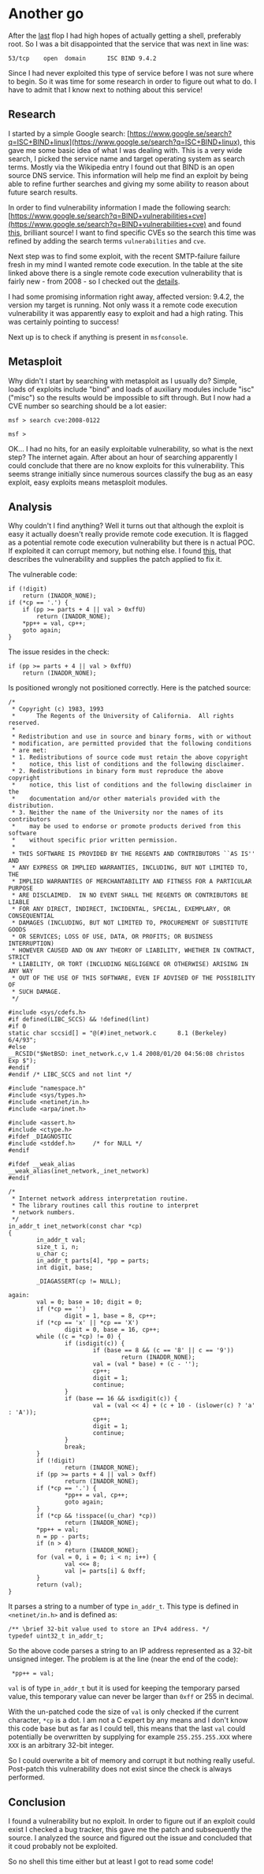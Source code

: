 <!--hacking, metasploit, dns-->
# Another go

After the [last](URL) flop I had high hopes of actually getting a shell, preferably root. So I was a bit disappointed that
the service that was next in line was:

    53/tcp    open  domain      ISC BIND 9.4.2
    
Since I had never exploited this type of service before I was not sure where to begin. So it was time for some research
in order to figure out what to do. I have to admit that I know next to nothing about this service!

## Research

I started by a simple Google search: [https://www.google.se/search?q=ISC+BIND+linux](https://www.google.se/search?q=ISC+BIND+linux), this 
gave me some basic idea of what I was dealing with. This is a very wide search, I picked the service name and target operating system as 
search terms. Mostly via the Wikipedia entry I found out that BIND is an open source DNS service. This information will help me 
find an exploit by being able to refine further searches and giving my some ability to reason about future search results.

In order to find vulnerability information I made the following search: [https://www.google.se/search?q=BIND+vulnerabilities+cve](https://www.google.se/search?q=BIND+vulnerabilities+cve)
and found [this](http://www.cvedetails.com/product/144/ISC-Bind.html?vendor_id=64), brilliant source! I want to find specific CVEs so the
search this time was refined by adding the search terms `vulnerabilities` and `cve`.

Next step was to find some exploit, with the recent SMTP-failure failure fresh in my mind I wanted remote code execution.
In the table at the site linked above there is a single remote code execution vulnerability that is fairly new - from 2008 - 
so I checked out the [details](http://www.cvedetails.com/cve/CVE-2008-0122/). 

I had some promising information right away, affected version: 9.4.2, the version my target is running. Not only wass it a remote code execution
vulnerability it was apparently easy to exploit and had a high rating. This was certainly pointing to success!

Next up is to check if anything is present in `msfconsole`.

## Metasploit

Why didn't I start by searching with metasploit as I usually do? Simple, loads of exploits include "bind" and loads of auxiliary modules 
include "isc" ("misc") so the results would be impossible to sift through. But I now had a CVE number so searching should be a lot easier:

    msf > search cve:2008-0122
    
    msf >
    
    
OK... I had no hits, for an easily exploitable vulnerability, so what is the next step? The internet again. 
After about an hour of searching apparently I could conclude that there are no know exploits for this vulnerability. 
This seems strange initially since numerous sources classify the bug as an easy exploit, easy exploits means metasploit modules. 

## Analysis

Why couldn't I find anything? Well it turns out that although the exploit is easy it actually doesn't really provide remote code execution.
It is flagged as a potential remote code execution vulnerability but there is n actual POC. If exploited it can corrupt memory,
but nothing else. I found [this](https://bugzilla.redhat.com/show_bug.cgi?id=429149), that describes the vulnerability and supplies 
the patch applied to fix it.

The vulnerable code:

 	if (!digit)
 		return (INADDR_NONE);
 	if (*cp == '.') {
		if (pp >= parts + 4 || val > 0xffU)
			return (INADDR_NONE);
 		*pp++ = val, cp++;
 		goto again;
 	}

The issue resides in the check:

    if (pp >= parts + 4 || val > 0xffU)
	    return (INADDR_NONE);

Is positioned wrongly not positioned correctly. Here is the patched source:

    /*
     * Copyright (c) 1983, 1993
     *      The Regents of the University of California.  All rights reserved.
     *
     * Redistribution and use in source and binary forms, with or without
     * modification, are permitted provided that the following conditions
     * are met:
     * 1. Redistributions of source code must retain the above copyright
     *    notice, this list of conditions and the following disclaimer.
     * 2. Redistributions in binary form must reproduce the above copyright
     *    notice, this list of conditions and the following disclaimer in the
     *    documentation and/or other materials provided with the distribution.
     * 3. Neither the name of the University nor the names of its contributors
     *    may be used to endorse or promote products derived from this software
     *    without specific prior written permission.
     *
     * THIS SOFTWARE IS PROVIDED BY THE REGENTS AND CONTRIBUTORS ``AS IS'' AND
     * ANY EXPRESS OR IMPLIED WARRANTIES, INCLUDING, BUT NOT LIMITED TO, THE
     * IMPLIED WARRANTIES OF MERCHANTABILITY AND FITNESS FOR A PARTICULAR PURPOSE
     * ARE DISCLAIMED.  IN NO EVENT SHALL THE REGENTS OR CONTRIBUTORS BE LIABLE
     * FOR ANY DIRECT, INDIRECT, INCIDENTAL, SPECIAL, EXEMPLARY, OR CONSEQUENTIAL
     * DAMAGES (INCLUDING, BUT NOT LIMITED TO, PROCUREMENT OF SUBSTITUTE GOODS
     * OR SERVICES; LOSS OF USE, DATA, OR PROFITS; OR BUSINESS INTERRUPTION)
     * HOWEVER CAUSED AND ON ANY THEORY OF LIABILITY, WHETHER IN CONTRACT, STRICT
     * LIABILITY, OR TORT (INCLUDING NEGLIGENCE OR OTHERWISE) ARISING IN ANY WAY
     * OUT OF THE USE OF THIS SOFTWARE, EVEN IF ADVISED OF THE POSSIBILITY OF
     * SUCH DAMAGE.
     */

    #include <sys/cdefs.h>
    #if defined(LIBC_SCCS) && !defined(lint)
    #if 0
    static char sccsid[] = "@(#)inet_network.c      8.1 (Berkeley) 6/4/93";
    #else
    __RCSID("$NetBSD: inet_network.c,v 1.4 2008/01/20 04:56:08 christos Exp $");
    #endif
    #endif /* LIBC_SCCS and not lint */

    #include "namespace.h"
    #include <sys/types.h>
    #include <netinet/in.h>
    #include <arpa/inet.h>

    #include <assert.h>
    #include <ctype.h>
    #ifdef _DIAGNOSTIC
    #include <stddef.h>     /* for NULL */
    #endif

    #ifdef __weak_alias
    __weak_alias(inet_network,_inet_network)
    #endif

    /*
     * Internet network address interpretation routine.
     * The library routines call this routine to interpret
     * network numbers.
     */
    in_addr_t inet_network(const char *cp)
    {
            in_addr_t val;
            size_t i, n;
            u_char c;
            in_addr_t parts[4], *pp = parts;
            int digit, base;

            _DIAGASSERT(cp != NULL);

    again:
            val = 0; base = 10; digit = 0;
            if (*cp == '')
                    digit = 1, base = 8, cp++;
            if (*cp == 'x' || *cp == 'X')
                    digit = 0, base = 16, cp++;
            while ((c = *cp) != 0) {
                    if (isdigit(c)) {
                            if (base == 8 && (c == '8' || c == '9'))
                                    return (INADDR_NONE);
                            val = (val * base) + (c - '');
                            cp++;
                            digit = 1;
                            continue;
                    }
                    if (base == 16 && isxdigit(c)) {
                            val = (val << 4) + (c + 10 - (islower(c) ? 'a' : 'A'));
                            cp++;
                            digit = 1;
                            continue;
                    }
                    break;
            }
            if (!digit)
                    return (INADDR_NONE);
            if (pp >= parts + 4 || val > 0xff)
                    return (INADDR_NONE);
            if (*cp == '.') {
                    *pp++ = val, cp++;
                    goto again;
            }
            if (*cp && !isspace((u_char) *cp))
                    return (INADDR_NONE);
            *pp++ = val;
            n = pp - parts;
            if (n > 4)
                    return (INADDR_NONE);
            for (val = 0, i = 0; i < n; i++) {
                    val <<= 8;
                    val |= parts[i] & 0xff;
            }
            return (val);
    }
    
It parses a string to a number of type `in_addr_t`. This type is defined in `<netinet/in.h>` and is defined as:

    /** \brief 32-bit value used to store an IPv4 address. */
    typedef uint32_t in_addr_t;

So the above code parses a string to an IP address represented as a 32-bit unsigned integer. 
The problem is at the line (near the end of the code):

     *pp++ = val;
     
`val` is of type `in_addr_t` but it is used for keeping the temporary parsed value, this temporary value can never be larger 
than `0xff` or 255 in decimal. 
     
With the un-patched code the size of `val` is only checked if the current character, `*cp` is a dot. I am not a C 
expert by any means and I don't know this code base  but as far as I could tell, this means that the last `val` could 
potentially be overwritten by supplying for example `255.255.255.XXX` where `XXX` is an arbitrary 32-bit integer.

So I could overwrite a bit of memory and corrupt it but nothing really useful. Post-patch this vulnerability does not exist
since the check is always performed.

## Conclusion

I found a vulnerability but no exploit. In order to figure out if an exploit could exist I checked a bug tracker, 
this gave me the patch and subsequently the source. I analyzed the source and figured out the issue and concluded that it coud probably
not be exploited.

So no shell this time either but at least I got to read some code!





